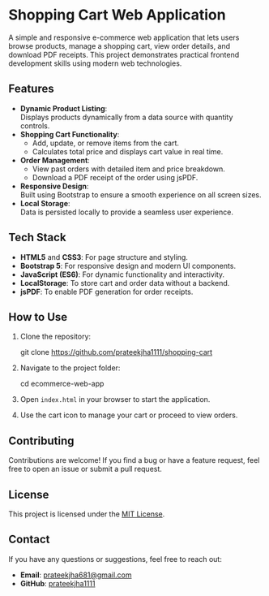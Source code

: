 # **Shopping Cart Web Application**

A simple and responsive e-commerce web application that lets users browse products, manage a shopping cart, view order details, and download PDF receipts. This project demonstrates practical frontend development skills using modern web technologies.

## Features

- **Dynamic Product Listing**:  
  Displays products dynamically from a data source with quantity controls.
- **Shopping Cart Functionality**:
  - Add, update, or remove items from the cart.
  - Calculates total price and displays cart value in real time.
- **Order Management**:
  - View past orders with detailed item and price breakdown.
  - Download a PDF receipt of the order using jsPDF.
- **Responsive Design**:  
  Built using Bootstrap to ensure a smooth experience on all screen sizes.
- **Local Storage**:  
  Data is persisted locally to provide a seamless user experience.

## Tech Stack

- **HTML5** and **CSS3**: For page structure and styling.
- **Bootstrap 5**: For responsive design and modern UI components.
- **JavaScript (ES6)**: For dynamic functionality and interactivity.
- **LocalStorage**: To store cart and order data without a backend.
- **jsPDF**: To enable PDF generation for order receipts.

## **How to Use**

1. Clone the repository:

   git clone https://github.com/prateekjha1111/shopping-cart

2. Navigate to the project folder:

   cd ecommerce-web-app

3. Open `index.html` in your browser to start the application.
4. Use the cart icon to manage your cart or proceed to view orders.

## **Contributing**

Contributions are welcome! If you find a bug or have a feature request, feel free to open an issue or submit a pull request.

## **License**

This project is licensed under the [MIT License](LICENSE).

## **Contact**

If you have any questions or suggestions, feel free to reach out:

- **Email**: prateekjha681@gmail.com
- **GitHub**: [prateekjha1111](https://github.com/prateekjha1111)
